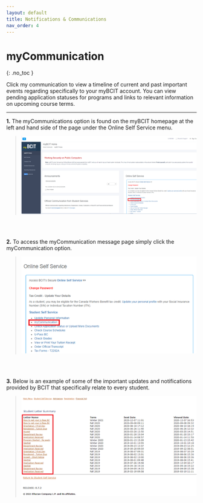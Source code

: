```yaml
---
layout: default
title: Notifications & Communications
nav_order: 4
---
```


# myCommunication
{: .no_toc }

Click my communication to view a timeline of current and past important events regarding specifically to your myBCIT account. You can view pending application statuses for programs and links to relevant information on upcoming course terms.

---


**1.** The myCommunications option is found on the myBCIT homepage at the left and hand side of the page under the Online Self Service menu.

>![Screenshot 1 of myCommunications](https://github.com/Kid-W/Will-Test-Docs/blob/gh-pages/docs/images/my_communication/1_my_communication.png?raw=true "The homepage of myBCIT")
<br>

<br>

**2.** To access the myCommunication message page simply click the myCommunication option.

>![Screenshot 2 of myCommunications](https://github.com/Kid-W/Will-Test-Docs/blob/gh-pages/docs/images/my_communication/2_my_communication.png?raw=true "The various options under Online Self Service.")
<br>

<br>

**3.** Below is an example of some of the important updates and notifications provided by BCIT that specifically relate to every student.

>![Screenshot 3 of myCommunications](https://github.com/Kid-W/Will-Test-Docs/blob/gh-pages/docs/images/my_communication/3_my_communication.png?raw=true "The list of official email in the Student Letter Summary Section.")
<br>